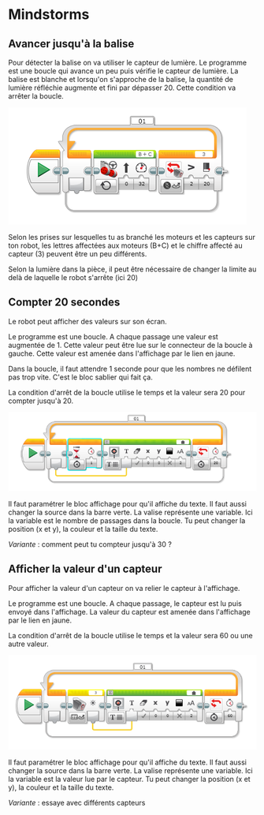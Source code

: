 # Mindstorms

## Avancer jusqu'à la balise

Pour détecter la balise on va utiliser le capteur de lumière.
Le programme est une boucle qui avance un peu puis vérifie le capteur de lumière.
La balise est blanche et lorsqu'on s'approche de la balise, la quantité de lumière réfléchie augmente et fini par dépasser 20.  Cette condition va arrêter la boucle.

![Moteur Avancer jusqu'a balise](images/moteur-avancer-balise.png)

Selon les prises sur lesquelles tu as branché les moteurs et les capteurs sur ton robot, les lettres affectées aux moteurs (B+C) et le chiffre affecté au capteur (3) peuvent être un peu différents.

Selon la lumière dans la pièce, il peut être nécessaire de changer la limite au delà de laquelle le robot s'arrête (ici 20)


## Compter 20 secondes

Le robot peut afficher des valeurs sur son écran.

Le programme est une boucle. A chaque passage une valeur est augmentée de 1. Cette valeur peut être lue sur le connecteur de la boucle à gauche. Cette valeur est amenée dans l'affichage par le lien en jaune.

Dans la boucle, il faut attendre 1 seconde pour que les nombres ne défilent pas trop vite. C'est le bloc sablier qui fait ça.

La condition d'arrêt de la boucle utilise le temps et la valeur sera 20 pour compter jusqu'à 20.


![Compter jusqu'a 20](images/compter-20-secondes.png)

Il faut paramétrer le bloc affichage pour qu'il affiche du texte. Il faut aussi changer la source dans la barre verte. La valise représente une variable. Ici la variable est le nombre de passages dans la boucle. Tu peut changer la position (x et y), la couleur et la taille du texte.


*_Variante_* : comment peut tu compteur jusqu'à 30 ?


## Afficher la valeur d'un capteur

Pour afficher la valeur d'un capteur on va relier le capteur à l'affichage.

Le programme est une boucle. A chaque passage, le capteur est lu puis envoyé dans l'affichage. La valeur du capteur est amenée dans l'affichage par le lien en jaune.

La condition d'arrêt de la boucle utilise le temps et la valeur sera 60 ou une autre valeur.

![Afficher une variable](images/capteur-afficher.png)

Il faut paramétrer le bloc affichage pour qu'il affiche du texte. Il faut aussi changer la source dans la barre verte. La valise représente une variable. Ici la variable est la valeur lue par le capteur. Tu peut changer la position (x et y), la couleur et la taille du texte.


*_Variante_* : essaye avec différents capteurs

